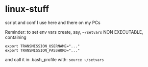 # linux-stuff
script and conf I use here and there on my PCs

Reminder: to set env vars create, say, ```~/setvars``` NON EXECUTABLE, containing

```
export TRANSMISSION_USERNAME="..."
export TRANSMISSION_PASSWORD="..."
```

and call it in .bash_profile with: ```source ~/setvars```
